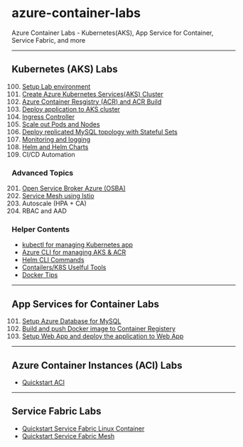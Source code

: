 # azure-container-labs
Azure Container Labs - Kubernetes(AKS), App Service for Container, Service Fabric, and more 

---
## Kubernetes (AKS) Labs
100. [Setup Lab environment](labs/aks-100-setup-env.md)
101. [Create Azure Kubernetes Services(AKS) Cluster](labs/aks-101-create-aks-cluster.md)
102. [Azure Container Resgistry (ACR) and ACR Build](labs/aks-102-acr.md)
103. [Deploy application to AKS cluster](labs/aks-103-deploy-app.md)
104. [Ingress Controller](labs/aks-104-ingress-top.md)
105. [Scale out Pods and Nodes](labs/aks-105-scaleout.md)
106. [Deploy replicated MySQL topology with Stateful Sets](labs/aks-106-statefulsets.md)
107. [Monitoring and logging](labs/aks-107-monitoring-top.md)
108. [Helm and Helm Charts](labs/aks-108-helm.md)
109. CI/CD Automation

### Advanced Topics
201. [Open Service Broker Azure (OSBA)](labs/aks-201-osba.md)
202. [Service Mesh using Istio](labs/aks-202-istio-top.md)
203. Autoscale (HPA + CA)
204. RBAC and AAD

### Helper Contents
- [kubectl for managing Kubernetes app](labs/helper-k8s-kubectl.md)
- [Azure CLI for managing AKS & ACR](labs/helper-aks-azcli.md)
- [Helm CLI Commands](labs/helper-helm.md)
- [Contailers/K8S Uselful Tools](labs/helper-k8s-useful-tools.md)
- [Docker Tips](labs/helper-tocker-tips.md)

---
## App Services for Container Labs
101. [Setup Azure Database for MySQL](labs/webapp-101-azdb4mysql.md)
102. [Build and push Docker image to Container Registery](labs/webapp-102-acr.md)
103. [Setup Web App and deploy the application to Web App](labs/webapp-103-deploy-app.md)

---
## Azure Container Instances (ACI) Labs
- [Quickstart ACI](labs/aci-quickstart.md)

---
## Service Fabric Labs
- [Quickstart Service Fabric Linux Container](https://gist.github.com/yokawasa/329a24ae30c855a475f4e58c9f654140)
- [Quickstart Service Fabric Mesh](https://gist.github.com/yokawasa/7aae70ef5ac8e7f23fd75cb73d9f161b)
